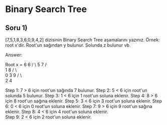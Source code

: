 # Binary Search Tree

## Soru 1)
[7,5,1,8,3,6,0,9,4,2] dizisinin Binary Search Tree aşamalarını yazınız. Örnek: root x'dir. Root'un sağından y bulunur. Solunda z bulunur vb.


 Answer: 


Root x = 6
                             6
                           /   \ 
                          5     7
                        /         \
                       1           8
                     /   \           \
                    0     3           9
                        /   \      
                       2     4    
                                
Step 1:     7 > 6 için root'un sağında 7 bulunur.
Step 2:     5 < 6 için root'un solunda 5 bulunur.
Step 3:     1 < 6 için 1 root'un soluna eklenir.
Step 4:     8 > 6 için 8 root'un sağına eklenir.
Step 5:     3 < 6 için 3 root'un soluna eklenir.
Step 6:     0 < 6 için 0 root'un soluna eklenir.
Step 7:     9 > 6 için 9 root'un sağına eklenir.
Step 8:     4 < 6 için 4 root'un soluna eklenir.                        
Step 9:     2 < 6 için 2 root'un soluna eklenir. 